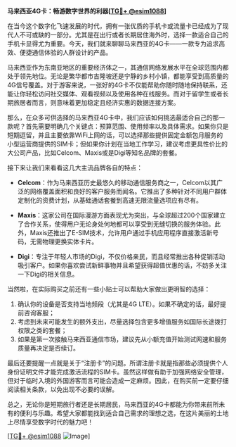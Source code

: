 **马来西亚4G卡：畅游数字世界的利器[[TG💪+ @esim1088](https://t.me/s/esim1088)]**

在当今这个数字化飞速发展的时代，拥有一张优质的手机卡或流量卡已经成为了现代人不可或缺的一部分。尤其是在出行或者长期居住海外时，选择一款适合自己的手机卡显得尤为重要。今天，我们就来聊聊马来西亚的4G卡——一款专为追求高效、便捷通信体验的人群设计的产品。

马来西亚作为东南亚地区的重要经济体之一，其通信网络发展水平在全球范围内都处于领先地位。无论是繁华都市吉隆坡还是宁静的乡村小镇，都能享受到高质量的4G信号覆盖。对于游客来说，一张好的4G卡不仅能帮助你随时随地保持联系，还能让你轻松访问社交媒体、观看视频以及使用各种在线服务。而对于留学生或者长期旅居者而言，则意味着更加稳定且经济实惠的数据连接方案。

那么，在众多可供选择的马来西亚4G卡中，我们应该如何挑选最适合自己的那一款呢？首先需要明确几个关键点：预算范围、使用频率以及具体需求。如果你只是短期逗留，并且主要依靠WiFi上网的话，可以选择那些提供固定金额包月服务的小型运营商提供的SIM卡；但如果你计划在当地工作学习，建议考虑更具性价比的大公司产品，比如Celcom、Maxis或是Digi等知名品牌的套餐。

接下来让我们来看看这几大主流品牌各自的特点：

- **Celcom**：作为马来西亚历史最悠久的移动通信服务商之一，Celcom以其广泛的网络覆盖面积和良好的客户服务而闻名。它推出了多种针对不同用户群体定制化的资费计划，从基础通话套餐到高速无限流量选项应有尽有。
  
- **Maxis**：这家公司在国际漫游方面表现尤为突出，与全球超过200个国家建立了合作关系，使得用户无论身处何地都可以享受到无缝切换的服务体验。此外，Maxis还推出了E-SIM技术，允许用户通过手机应用程序直接激活新号码，无需物理更换实体卡片。

- **Digi**：专注于年轻人市场的Digi，不仅价格亲民，而且经常推出各种促销活动吸引客户。如果你喜欢尝试新鲜事物并且希望获得超值优惠的话，不妨多关注一下Digi的相关信息。

当然啦，在实际购买之前还有一些小贴士可以帮助大家做出更明智的选择：
1. 确认你的设备是否支持当地频段（尤其是4G LTE）。如果不确定的话，最好提前咨询客服；
2. 考虑到未来可能发生的额外支出，尽量选择包含更多增值服务如国际长途拨打权限之类的套餐；
3. 如果是第一次接触马来西亚通信市场，建议先从小额充值开始测试网速和服务质量再决定是否续订。

最后还要提醒一点就是关于“注册卡”的问题。所谓注册卡就是指那些必须提供个人身份证明文件才能完成激活流程的SIM卡。虽然这样做有助于加强网络安全管理，但对于临时入境的外国游客而言可能会造成一定麻烦。因此，在购买前一定要仔细阅读相关条款，以免出现不必要的误解。

总之，无论你是短期旅行者还是长期居民，马来西亚的4G卡都能为你带来前所未有的便利与乐趣。希望大家都能找到适合自己需求的理想之选，在这片美丽的土地上尽情享受数字时代的魅力吧！

[[TG💪+ @esim1088](https://t.me/s/esim1088) ![Image](https://i.postimg.cc/4NQfJmqS/Snipaste-2025-05-13-00-14-12.png)]